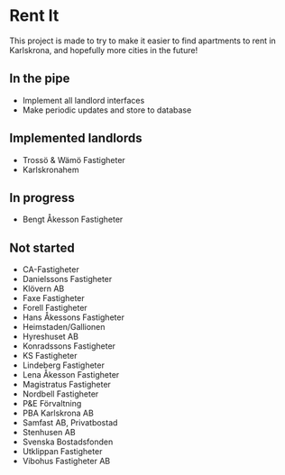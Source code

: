 # Rent It

This project is made to try to make it easier to find apartments to rent in Karlskrona, and hopefully
more cities in the future!

## In the pipe
* Implement all landlord interfaces
* Make periodic updates and store to database


## Implemented landlords
* Trossö & Wämö Fastigheter
* Karlskronahem

## In progress
* Bengt Åkesson Fastigheter

## Not started

* CA-Fastigheter
* Danielssons Fastigheter
* Klövern AB
* Faxe Fastigheter
* Forell Fastigheter
* Hans Åkessons Fastigheter
* Heimstaden/Gallionen
* Hyreshuset AB
* Konradssons Fastigheter
* KS Fastigheter
* Lindeberg Fastigheter
* Lena Åkesson Fastigheter
* Magistratus Fastigheter
* Nordbell Fastigheter
* P&E Förvaltning
* PBA Karlskrona AB
* Samfast AB, Privatbostad
* Stenhusen AB
* Svenska Bostadsfonden
* Utklippan Fastigheter
* Vibohus Fastigheter AB


